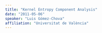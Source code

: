 ```yaml
---
title: "Kernel Entropy Component Analysis"
date: "2011-05-06"
speaker: "Luis Gómez-Chova"
affiliation: "Universitat de València"
---
```

